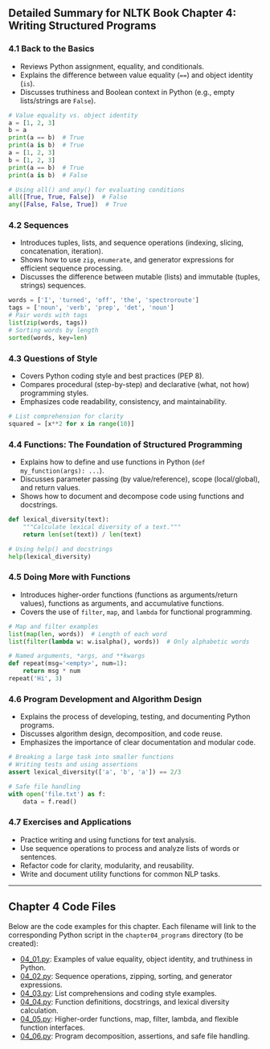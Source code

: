 ## Detailed Summary for NLTK Book Chapter 4: Writing Structured Programs

### 4.1 Back to the Basics
- Reviews Python assignment, equality, and conditionals.
- Explains the difference between value equality (`==`) and object identity (`is`).
- Discusses truthiness and Boolean context in Python (e.g., empty lists/strings are `False`).
```python
# Value equality vs. object identity
a = [1, 2, 3]
b = a
print(a == b)  # True
print(a is b)  # True
a = [1, 2, 3]
b = [1, 2, 3]
print(a == b)  # True
print(a is b)  # False

# Using all() and any() for evaluating conditions
all([True, True, False])  # False
any([False, False, True])  # True
```

### 4.2 Sequences
- Introduces tuples, lists, and sequence operations (indexing, slicing, concatenation, iteration).
- Shows how to use `zip`, `enumerate`, and generator expressions for efficient sequence processing.
- Discusses the difference between mutable (lists) and immutable (tuples, strings) sequences.
```python
words = ['I', 'turned', 'off', 'the', 'spectroroute']
tags = ['noun', 'verb', 'prep', 'det', 'noun']
# Pair words with tags
list(zip(words, tags))
# Sorting words by length
sorted(words, key=len)
```

### 4.3 Questions of Style
- Covers Python coding style and best practices (PEP 8).
- Compares procedural (step-by-step) and declarative (what, not how) programming styles.
- Emphasizes code readability, consistency, and maintainability.
```python
# List comprehension for clarity
squared = [x**2 for x in range(10)]
```

### 4.4 Functions: The Foundation of Structured Programming
- Explains how to define and use functions in Python (`def my_function(args): ...`).
- Discusses parameter passing (by value/reference), scope (local/global), and return values.
- Shows how to document and decompose code using functions and docstrings.
```python
def lexical_diversity(text):
    """Calculate lexical diversity of a text."""
    return len(set(text)) / len(text)

# Using help() and docstrings
help(lexical_diversity)
```

### 4.5 Doing More with Functions
- Introduces higher-order functions (functions as arguments/return values), functions as arguments, and accumulative functions.
- Covers the use of `filter`, `map`, and `lambda` for functional programming.
```python
# Map and filter examples
list(map(len, words))  # Length of each word
list(filter(lambda w: w.isalpha(), words))  # Only alphabetic words

# Named arguments, *args, and **kwargs
def repeat(msg='<empty>', num=1):
    return msg * num
repeat('Hi', 3)
```

### 4.6 Program Development and Algorithm Design
- Explains the process of developing, testing, and documenting Python programs.
- Discusses algorithm design, decomposition, and code reuse.
- Emphasizes the importance of clear documentation and modular code.
```python
# Breaking a large task into smaller functions
# Writing tests and using assertions
assert lexical_diversity(['a', 'b', 'a']) == 2/3

# Safe file handling
with open('file.txt') as f:
    data = f.read()
```

### 4.7 Exercises and Applications
- Practice writing and using functions for text analysis.
- Use sequence operations to process and analyze lists of words or sentences.
- Refactor code for clarity, modularity, and reusability.
- Write and document utility functions for common NLP tasks.

--- 

## Chapter 4 Code Files

Below are the code examples for this chapter. Each filename will link to the corresponding Python script in the `chapter04_programs` directory (to be created):

- [04_01.py](../chapter04_programs/04_01.py): Examples of value equality, object identity, and truthiness in Python.
- [04_02.py](../chapter04_programs/04_02.py): Sequence operations, zipping, sorting, and generator expressions.
- [04_03.py](../chapter04_programs/04_03.py): List comprehensions and coding style examples.
- [04_04.py](../chapter04_programs/04_04.py): Function definitions, docstrings, and lexical diversity calculation.
- [04_05.py](../chapter04_programs/04_05.py): Higher-order functions, map, filter, lambda, and flexible function interfaces.
- [04_06.py](../chapter04_programs/04_06.py): Program decomposition, assertions, and safe file handling. 
